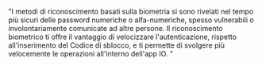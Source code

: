 "I metodi di riconoscimento basati sulla biometria si sono rivelati nel tempo più sicuri delle password numeriche o alfa-numeriche, spesso vulnerabili o involontariamente comunicate ad altre persone. Il riconoscimento biometrico ti offre il vantaggio di velocizzare l'autenticazione, rispetto all'inserimento del Codice di sblocco, e ti permette di svolgere più velocemente le operazioni all'interno dell'app IO.
"